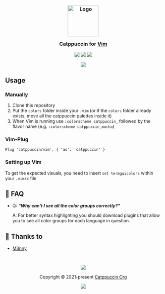 <h3 align="center">
	<img src="https://raw.githubusercontent.com/catppuccin/catppuccin/main/assets/logos/exports/1544x1544_circle.png" width="100" alt="Logo"/><br/>
	<img src="https://raw.githubusercontent.com/catppuccin/catppuccin/main/assets/misc/transparent.png" height="30" width="0px"/>
	Catppuccin for <a href="https://github.com/vim/vim">Vim</a>
	<img src="https://raw.githubusercontent.com/catppuccin/catppuccin/main/assets/misc/transparent.png" height="30" width="0px"/>
</h3>

<p align="center">
    <a href="https://github.com/catppuccin/vim/stargazers"><img src="https://img.shields.io/github/stars/catppuccin/vim?colorA=363a4f&colorB=b7bdf8&style=for-the-badge"></a>
    <a href="https://github.com/catppuccin/vim/issues"><img src="https://img.shields.io/github/issues/catppuccin/vim?colorA=363a4f&colorB=f5a97f&style=for-the-badge"></a>
    <a href="https://github.com/catppuccin/vim/contributors"><img src="https://img.shields.io/github/contributors/catppuccin/vim?colorA=363a4f&colorB=a6da95&style=for-the-badge"></a>
</p>

<p align="center">
  <img src="https://raw.githubusercontent.com/catppuccin/vim/main/assets/demo.png"/>
</p>

## Usage

### Manually

1. Clone this repository
2. Put the `colors` folder inside your `.vim` (or if the `colors` folder already exists, move all the catppuccin palettes inside it)
3. When Vim is running use `:colorscheme catppuccin_` followed by the flavor name (e.g. `:colorscheme catppuccin_mocha`)

### Vim-Plug
```
Plug 'catppuccin/vim', { 'as': 'catppuccin' }
```

### Setting up Vim
To get the expected visuals, you need to insert `set termguicolors` within your `.vimrc` file 

## 🙋 FAQ

- Q: **_"Why can't I see all the color groups correctly?"_**

  A: For better syntax highlighting you should download plugins that allow you to see all color groups for each language in question.

## 💝 Thanks to

- [M3nny](https://github.com/M3nny)

&nbsp;

<p align="center"><img src="https://raw.githubusercontent.com/catppuccin/catppuccin/main/assets/footers/gray0_ctp_on_line.svg?sanitize=true" /></p>
<p align="center">Copyright &copy; 2021-present <a href="https://github.com/catppuccin" target="_blank">Catppuccin Org</a>
<p align="center"><a href="https://github.com/catppuccin/catppuccin/blob/main/LICENSE"><img src="https://img.shields.io/static/v1.svg?style=for-the-badge&label=License&message=MIT&logoColor=d9e0ee&colorA=363a4f&colorB=b7bdf8"/></a></p>
